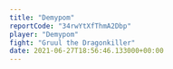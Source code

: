 ```yaml
---
title: "Demypom"
reportCode: "34rwYtXfThmA2Dbp"
player: "Demypom"
fight: "Gruul the Dragonkiller"
date: 2021-06-27T18:56:46.133000+00:00
---
```

